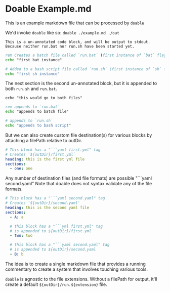 # Doable Example.md

This is an example markdown file that can be processed by `doable`

We'd invoke `doable` like so: `doable ./example.md ./out`

```
This is a un-annotated code block, and will be output to stdout.
Because neither run.bat nor run.sh have been started yet.
```

```bat
rem Creates a batch file called `run.bat` (first instance of `bat` flag)
echo "first bat instance"
```

```sh
# Added to a bash script file called `run.sh` (first instance of `sh` flag)
echo "first sh instance"
```

The next section is the second un-annotated block, but it is appended to both
`run.sh` and `run.bat`.

```
echo "this would go to both files"
```

```bat
rem appends to `run.bat`
echo "appends to batch file"
```

```sh
# appends to `run.sh`
echo "appends to bash script"
```

But we can also create custom file destination(s) for various blocks by
attaching a filePath relative to outDir.

````yml first.yml
# This block has a "```yaml first.yml" tag
# Creates `${outDir}/first.yml`
heading: this is the first yml file
sections:
  - one: one
````

Any number of destination files (and file formats) are possible "```yaml
second.yaml" Note that doable does not syntax validate any of the file formats.

````yaml sub\second.yaml
# This block has a "```yaml second.yaml" tag
# Creates '${outDir}/second.yaml'
heading: this is the second yaml file
sections:
  - A: a
````

````yml first.yml
  # this block has a "```yml first.yml" tag
  # is appended to ${outDir}/first.yml
  - two: two
````

````yml sub\second.yaml
  # this block has a "```yaml second.yaml" tag
  # is appended to ${outDir}/second.yaml
  - B: b
````

The idea is to create a single markdown file that provides a running commentary
to create a system that involves touching various tools.

`doable` is agnostic to the file extensions. Without a filePath for output,
it'll create a default `${outDir}/run.${extension}` file.
